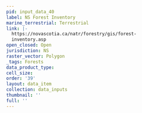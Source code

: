 ```yaml
---
pid: input_data_40
label: NS Forest Inventory
marine_terrestrial: Terrestrial
link: |-
  https://novascotia.ca/natr/forestry/gis/forest-
  inventory.asp
open_closed: Open
jurisdiction: NS
raster_vector: Polygon
_tags: Forests
data_product_type: 
cell_size: 
order: '39'
layout: data_item
collection: data_inputs
thumbnail: ''
full: ''
---
```

